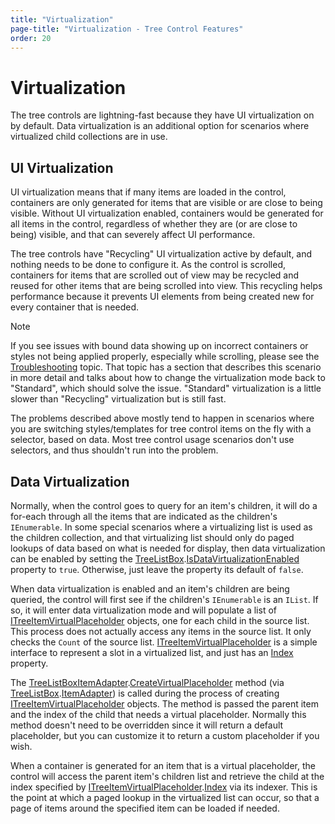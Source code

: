 ```yaml
---
title: "Virtualization"
page-title: "Virtualization - Tree Control Features"
order: 20
---
```

# Virtualization

The tree controls are lightning-fast because they have UI virtualization on by default.  Data virtualization is an additional option for scenarios where virtualized child collections are in use.

## UI Virtualization

UI virtualization means that if many items are loaded in the control, containers are only generated for items that are visible or are close to being visible.  Without UI virtualization enabled, containers would be generated for all items in the control, regardless of whether they are (or are close to being) visible, and that can severely affect UI performance.

The tree controls have "Recycling" UI virtualization active by default, and nothing needs to be done to configure it.  As the control is scrolled, containers for items that are scrolled out of view may be recycled and reused for other items that are being scrolled into view.  This recycling helps performance because it prevents UI elements from being created new for every container that is needed.

> [!NOTE]
>
> If you see issues with bound data showing up on incorrect containers or styles not being applied properly, especially while scrolling, please see the [Troubleshooting](../troubleshooting.md) topic.  That topic has a section that describes this scenario in more detail and talks about how to change the virtualization mode back to "Standard", which should solve the issue.  "Standard" virtualization is a little slower than "Recycling" virtualization but is still fast.
>
> The problems described above mostly tend to happen in scenarios where you are switching styles/templates for tree control items on the fly with a selector, based on data.  Most tree control usage scenarios don't use selectors, and thus shouldn't run into the problem.

## Data Virtualization

Normally, when the control goes to query for an item's children, it will do a for-each through all the items that are indicated as the children's `IEnumerable`.  In some special scenarios where a virtualizing list is used as the children collection, and that virtualizing list should only do paged lookups of data based on what is needed for display, then data virtualization can be enabled by setting the [TreeListBox](xref:@ActiproUIRoot.Controls.Grids.TreeListBox).[IsDataVirtualizationEnabled](xref:@ActiproUIRoot.Controls.Grids.TreeListBox.IsDataVirtualizationEnabled) property to `true`.  Otherwise, just leave the property its default of `false`.

When data virtualization is enabled and an item's children are being queried, the control will first see if the children's `IEnumerable` is an `IList`.  If so, it will enter data virtualization mode and will populate a list of [ITreeItemVirtualPlaceholder](xref:@ActiproUIRoot.Controls.Grids.ITreeItemVirtualPlaceholder) objects, one for each child in the source list.  This process does not actually access any items in the source list.  It only checks the `Count` of the source list. [ITreeItemVirtualPlaceholder](xref:@ActiproUIRoot.Controls.Grids.ITreeItemVirtualPlaceholder) is a simple interface to represent a slot in a virtualized list, and just has an [Index](xref:@ActiproUIRoot.Controls.Grids.ITreeItemVirtualPlaceholder.Index) property.

The [TreeListBoxItemAdapter](xref:@ActiproUIRoot.Controls.Grids.TreeListBoxItemAdapter).[CreateVirtualPlaceholder](xref:@ActiproUIRoot.Controls.Grids.TreeListBoxItemAdapter.CreateVirtualPlaceholder*) method (via [TreeListBox](xref:@ActiproUIRoot.Controls.Grids.TreeListBox).[ItemAdapter](xref:@ActiproUIRoot.Controls.Grids.TreeListBox.ItemAdapter)) is called during the process of creating [ITreeItemVirtualPlaceholder](xref:@ActiproUIRoot.Controls.Grids.ITreeItemVirtualPlaceholder) objects.  The method is passed the parent item and the index of the child that needs a virtual placeholder.  Normally this method doesn't need to be overridden since it will return a default placeholder, but you can customize it to return a custom placeholder if you wish.

When a container is generated for an item that is a virtual placeholder, the control will access the parent item's children list and retrieve the child at the index specified by [ITreeItemVirtualPlaceholder](xref:@ActiproUIRoot.Controls.Grids.ITreeItemVirtualPlaceholder).[Index](xref:@ActiproUIRoot.Controls.Grids.ITreeItemVirtualPlaceholder.Index) via its indexer.  This is the point at which a paged lookup in the virtualized list can occur, so that a page of items around the specified item can be loaded if needed.
